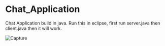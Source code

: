# Chat_Application
Chat Application build in java.
Run this in eclipse, first run server.java then client.java then it will work.

![Capture](https://user-images.githubusercontent.com/59308744/107910897-63289380-6f81-11eb-9db8-15657ed6da1c.PNG)
